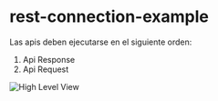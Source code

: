 # rest-connection-example

Las apis deben ejecutarse en el siguiente orden:
  1) Api Response
  2) Api Request


![High Level View](https://user-images.githubusercontent.com/20268654/206889677-ee6ecbda-ef26-4593-9388-44e7d10f869c.png)
